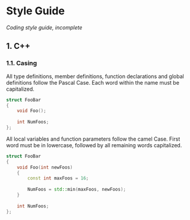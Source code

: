 # Style Guide

_Coding style guide, incomplete_

## 1. C++

### 1.1. Casing

All type definitions, member definitions, function declarations and global definitions follow the Pascal Case. Each word within the name must be capitalized.

```c++
struct FooBar
{
    void Foo();
    
    int NumFoos;
};
```

All local variables and function parameters follow the camel Case. First word must be in lowercase, followed by all remaining words capitalized.

```c++
struct FooBar
{
    void Foo(int newFoos)
    {
        const int maxFoos = 16;
        
        NumFoos = std::min(maxFoos, newFoos);
    }
    
    int NumFoos;
};
```
